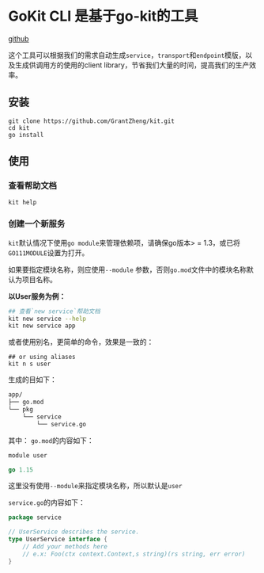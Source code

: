 # GoKit CLI 是基于go-kit的工具

[github](https://github.com/GrantZheng/kit)

这个工具可以根据我们的需求自动生成`service`，`transport`和`endpoint`模版，以及生成供调用方的使用的client library，节省我们大量的时间，提高我们的生产效率。



## 安装
```
git clone https://github.com/GrantZheng/kit.git
cd kit
go install 
```

## 使用

### 查看帮助文档
```
kit help
```

### 创建一个新服务

`kit`默认情况下使用`go module`来管理依赖项，请确保go版本> = 1.3，或已将`GO111MODULE`设置为打开。 

如果要指定模块名称，则应使用`--module` 参数，否则`go.mod`文件中的模块名称默认为项目名称。

**以User服务为例：**
```sh
## 查看`new service`帮助文档
kit new service --help 
kit new service app

```
或者使用别名，更简单的命令，效果是一致的：
```
## or using aliases
kit n s user
```

生成的目如下：
```sh
app/
├── go.mod
└── pkg
    └── service
        └── service.go
```

其中：
`go.mod`的内容如下：

```go
module user

go 1.15
```

这里没有使用`--module`来指定模块名称，所以默认是`user`

`service.go`的内容如下：
```go
package service

// UserService describes the service.
type UserService interface {
	// Add your methods here
	// e.x: Foo(ctx context.Context,s string)(rs string, err error)
}
```

